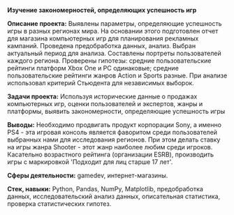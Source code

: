 **Изучение закономерностей, определяющих успешность игр**

**Описание проекта:**
Выявлены параметры, определяющие успешность игры в разных регионах мира. На основании этого подготовлен отчет для магазина компьютерных игр для планирования рекламных кампаний. Проведена предобработка данных, анализ. Выбран актуальный период для анализа. Составлены портреты пользователей каждого региона. Проверены гипотезы: средние пользовательские рейтинги платформ Xbox One и PC одинаковые; средние пользовательские рейтинги жанров Action и Sports разные. При анализе использовал критерий Стьюдента для независимых выборок.

**Задачи проекта:**
Используя исторические данные о продажах компьютерных игр, оценки пользователей и экспертов, жанры и платформы, выявить закономерности, определяющие успешность игры 

**Выводы:**
Необходимо продвигать продукт корпорации Sony, а именно PS4 - эта игровая консоль является фаворитом среди пользователей выбранных нами для исследования регионов. При этом делать ставку на игры жанра Shooter - этот жанр наиболее любим среди игроков. Касательно возрастного рейтинга (организации ESRB), производить игры с маркировкой 'Подходит для лиц старше 17 лет'.

**Сферы деятельности:** gamedev, интернет-магазины.

**Стек, навыки:** Python, Pandas, NumPy, Matplotlib, предобработка данных, исследовательский анализ данных, описательная статистика, проверка статистических гипотез.
